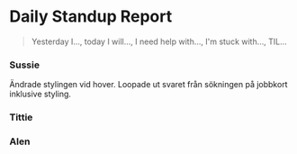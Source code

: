 # Daily Standup Report


> Yesterday I…, today I will…, I need help with…, I'm stuck with…, TIL…


 

### Sussie
Ändrade stylingen vid hover. Loopade ut svaret från sökningen på jobbkort inklusive styling. 
 

 

### Tittie

 

 

### Alen

 